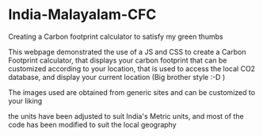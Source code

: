 # India-Malayalam-CFC

Creating a Carbon footprint calculator to satisfy my green thumbs

This webpage demonstrated the use of a JS and CSS to create a Carbon Footprint calculator, that displays your carbon footprint that can be customized according to your location, that is used to access the local CO2 database, and display your current location (Big brother style :-D )

The images used are obtained from generic sites and can be customized to your liking

the units have been adjusted to suit India's Metric units, and most of the code has been modified to suit the local geography
